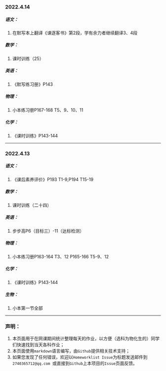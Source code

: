### 2022.4.14  

##### 语文：  
1. 在默写本上翻译《谏逐客书》第2段，学有余力者继续翻译3、4段

##### 数学：  
1. 课时训练（25）

##### 英语：  
1. 《默写练习册》P143

##### 物理：  
1. 小本练习册P167-168 T5、9、10、11

##### 化学：
1. 《课时训练》P143-144


------------    

### 2022.4.13

##### 语文：  
1. 《课后素养评价》P193 T1-9,P194 T15-19

##### 数学：  
1. 课时训练（二十四）

##### 英语：  
1. 步步高P6（目标三）-11（达标检测）

##### 物理：  
1. 小本练习册P163-164 T3、12   P165-166 T5-9、12

##### 化学：
1. 《课时训练》P143-144

##### 生物：
1. 小本第一节全部
  
------------  

### 声明：

1. 本页面用于在网课期间统计整理每天的作业，以方便（选科为物化生的）同学们快速找到当天各科作业；
2. 本页面使用`markdown`语言编写，由`Github`提供相关技术支持；
3. 如果您发现了任何错误，欢迎以`Homeworklist Issue`为标题发送邮件到`2740365712@qq.com `或直接到`Github`上本项目的`Issue`页面反馈。